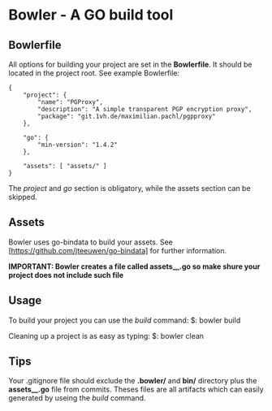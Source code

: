 # Bowler - A GO build tool

## Bowlerfile

All options for building your project are set in the **Bowlerfile**. It should be located in the project root.
See example Bowlerfile:

	{
		"project": {
			"name": "PGProxy",
			"description": "A simple transparent PGP encryption proxy",
			"package": "git.1vh.de/maximilian.pachl/pgpproxy"
		},

		"go": {
			"min-version": "1.4.2"
		},

		"assets": [ "assets/" ]
	}

The *project* and *go* section is obligatory, while the assets section can be skipped.


## Assets
Bowler uses go-bindata to build your assets. See [https://github.com/jteeuwen/go-bindata] for further information. 

**IMPORTANT: Bowler creates a file called assets__.go so make shure your project does not include such file**


## Usage

To build your project you can use the *build* command:
	$: bowler build

Cleaning up a project is as easy as typing:
	$: bowler clean


## Tips

Your .gitignore file should exclude the **.bowler/** and **bin/** directory plus the **assets__.go** file from commits. Theses files are all artifacts which can easily generated by useing the *build* command.
